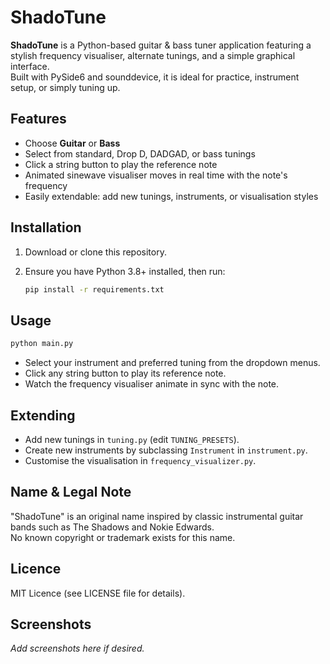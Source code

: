 # ShadoTune

**ShadoTune** is a Python-based guitar & bass tuner application featuring a stylish frequency visualiser, alternate tunings, and a simple graphical interface.  
Built with PySide6 and sounddevice, it is ideal for practice, instrument setup, or simply tuning up.

## Features

- Choose **Guitar** or **Bass**
- Select from standard, Drop D, DADGAD, or bass tunings
- Click a string button to play the reference note
- Animated sinewave visualiser moves in real time with the note's frequency
- Easily extendable: add new tunings, instruments, or visualisation styles

## Installation

1. Download or clone this repository.
2. Ensure you have Python 3.8+ installed, then run:

   ```sh
   pip install -r requirements.txt
   ```

## Usage

```sh
python main.py
```

- Select your instrument and preferred tuning from the dropdown menus.
- Click any string button to play its reference note.
- Watch the frequency visualiser animate in sync with the note.

## Extending

- Add new tunings in `tuning.py` (edit `TUNING_PRESETS`).
- Create new instruments by subclassing `Instrument` in `instrument.py`.
- Customise the visualisation in `frequency_visualizer.py`.

## Name & Legal Note

"ShadoTune" is an original name inspired by classic instrumental guitar bands such as The Shadows and Nokie Edwards.  
No known copyright or trademark exists for this name.

## Licence

MIT Licence (see LICENSE file for details).

## Screenshots

*Add screenshots here if desired.*
